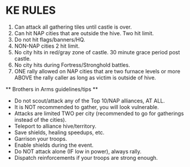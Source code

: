 # KE RULES 
1. Can attack all gathering tiles until castle is over. 
2. Can hit NAP cities that are outside the hive. Two hit limit.
3. Do not hit flags/banners/HQ.
4. NON-NAP cities 2 hit limit.
5. No city hits in red/gray zone of castle. 30 minute grace period post castle.
6. No city hits during Fortress/Stronghold battles.
7. ONE rally allowed on NAP cities that are two furnace levels or more ABOVE the rally caller as long as victim is outside of hive.

** Brothers in Arms guidelines/tips **
- Do not scout/attack any of the Top 10/NAP alliances, AT ALL.
- It is NOT recommended to gather, you will look vulnerable. 
- Attacks are limited TWO per city (recommended to go for gatherings instead of the cities).
- Teleport to alliance hive/territory. 
- Save shields, healing speedups, etc.
- Garrison your troops.
- Enable shields during the event.
- Do NOT attack alone (IF low in power), always rally.
- Dispatch reinforcements if your troops are strong enough.

